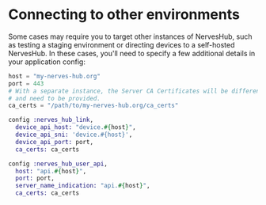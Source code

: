 # Connecting to other environments

Some cases may require you to target other instances of NervesHub, such as testing a staging environment or directing devices to a self-hosted NervesHub. In these cases, you'll need to specify a few additional details in your application config:

```elixir
host = "my-nerves-hub.org"
port = 443
# With a separate instance, the Server CA Certificates will be different
# and need to be provided.
ca_certs = "/path/to/my-nerves-hub.org/ca_certs"

config :nerves_hub_link,
  device_api_host: "device.#{host}",
  device_api_sni: 'device.#{host}',
  device_api_port: port,
  ca_certs: ca_certs

config :nerves_hub_user_api, 
  host: "api.#{host}",
  port: port,
  server_name_indication: "api.#{host}",
  ca_certs: ca_certs
```
